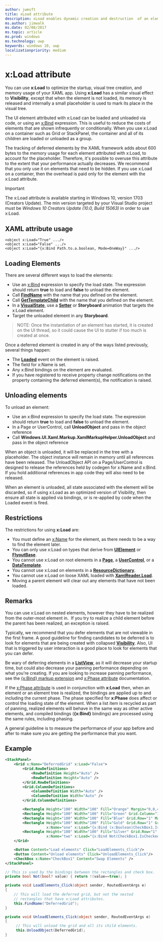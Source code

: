```yaml
---
author: jwmsft
title: xLoad attribute
description: xLoad enables dynamic creation and destruction  of an element and its children, decreasing startup time and memory usage. 
ms.author: jimwalk
ms.date: 02/08/2017
ms.topic: article
ms.prod: windows
ms.technology: uwp
keywords: windows 10, uwp
localizationpriority: medium
---
```

# x:Load attribute

You can use **x:Load** to optimize the startup, visual tree creation, and memory usage of your XAML app. Using **x:Load** has a similar visual effect to **Visibility**, except that when the element is not loaded, its memory is released and internally a small placeholder is used to mark its place in the visual tree.

The UI element attributed with x:Load can be loaded and unloaded via code, or using an [x:Bind](x-bind-markup-extension.md) expression. This is useful to reduce the costs of elements that are shown infrequently or conditionally. When you use x:Load on a container such as Grid or StackPanel, the container and all of its children are loaded or unloaded as a group.

The tracking of deferred elements by the XAML framework adds about 600 bytes to the memory usage for each element attributed with x:Load, to account for the placeholder. Therefore, it's possible to overuse this attribute to the extent that your performance actually decreases. We recommend that you only use it on elements that need to be hidden. If you use x:Load on a container, then the overhead is paid only for the element with the x:Load attribute.

> [!IMPORTANT]
> The x:Load attribute is available starting in Windows 10, version 1703 (Creators Update). The min version targeted by your Visual Studio project must be *Windows 10 Creators Update (10.0, Build 15063)* in order to use x:Load.

## XAML attribute usage

``` syntax
<object x:Load="True" .../>
<object x:Load="False" .../>
<object x:Load="{x:Bind Path.to.a.boolean, Mode=OneWay}" .../>
```

## Loading Elements

There are several different ways to load the elements:

- Use an [x:Bind](x-bind-markup-extension.md) expression to specify the load state. The expression should return **true** to load and **false** to unload the element.
- Call [**FindName**](https://msdn.microsoft.com/library/windows/apps/br208715) with the name that you defined on the element.
- Call [**GetTemplateChild**](https://msdn.microsoft.com/library/windows/apps/br209416) with the name that you defined on the element.
- In a [**VisualState**](https://msdn.microsoft.com/library/windows/apps/br209007), use a [**Setter**](https://msdn.microsoft.com/library/windows/apps/br208817) or **Storyboard** animation that targets the x:Load element.
- Target the unloaded element in any **Storyboard**.

> NOTE: Once the instantiation of an element has started, it is created on the UI thread, so it could cause the UI to stutter if too much is created at once.

Once a deferred element is created in any of the ways listed previously, several things happen:

- The [**Loaded**](https://msdn.microsoft.com/library/windows/apps/br208723) event on the element is raised.
- The field for x:Name is set.
- Any x:Bind bindings on the element are evaluated.
- If you have registered to receive property change notifications on the property containing the deferred element(s), the notification is raised.

## Unloading elements

To unload an element:

- Use an x:Bind expression to specify the load state. The expression should return **true** to load and **false** to unload the element.
- In a Page or UserControl, call **UnloadObject** and pass in the object reference
- Call **Windows.UI.Xaml.Markup.XamlMarkupHelper.UnloadObject** and pass in the object reference

When an object is unloaded, it will be replaced in the tree with a placeholder. The object instance will remain in memory until all references have been released. The UnloadObject API on a Page/UserControl is designed to release the references held by codegen for x:Name and x:Bind. If you hold additional references in app code they will also need to be released.

When an element is unloaded, all state associated with the element will be discarded, so if using x:Load as an optimized version of Visibility, then ensure all state is applied via bindings, or is re-applied by code when the Loaded event is fired.

## Restrictions

The restrictions for using **x:Load** are:

- You must define an [x:Name](x-name-attribute.md) for the element, as there needs to be a way to find the element later.
- You can only use x:Load on types that derive from [**UIElement**](https://msdn.microsoft.com/library/windows/apps/br208911) or [**FlyoutBase**](https://msdn.microsoft.com/library/windows/apps/dn279249).
- You cannot use x:Load on root elements in a [**Page**](https://msdn.microsoft.com/library/windows/apps/windows.ui.xaml.controls.page), a [**UserControl**](https://msdn.microsoft.com/library/windows/apps/windows.ui.xaml.controls.usercontrol), or a [**DataTemplate**](https://msdn.microsoft.com/library/windows/apps/br242348).
- You cannot use x:Load on elements in a [**ResourceDictionary**](https://msdn.microsoft.com/library/windows/apps/br208794).
- You cannot use x:Load on loose XAML loaded with [**XamlReader.Load**](https://msdn.microsoft.com/library/windows/apps/br228048).
- Moving a parent element will clear out any elements that have not been loaded.

## Remarks

You can use x:Load on nested elements, however they have to be realized from the outer-most element in.  If you try to realize a child element before the parent has been realized, an exception is raised.

Typically, we recommend that you defer elements that are not viewable in the first frame. A good guideline for finding candidates to be deferred is to look for elements that are being created with collapsed [**Visibility**](https://msdn.microsoft.com/library/windows/apps/br208992). Also, UI that is triggered by user interaction is a good place to look for elements that you can defer.

Be wary of deferring elements in a [**ListView**](https://msdn.microsoft.com/library/windows/apps/br242878), as it will decrease your startup time, but could also decrease your panning performance depending on what you're creating. If you are looking to increase panning performance, see the [{x:Bind} markup extension](x-bind-markup-extension.md) and [x:Phase attribute](x-phase-attribute.md) documentation.

If the [x:Phase attribute](x-phase-attribute.md) is used in conjunction with **x:Load** then, when an element or an element tree is realized, the bindings are applied up to and including the current phase. The phase specified for **x:Phase** does affect or control the loading state of the element. When a list item is recycled as part of panning, realized elements will behave in the same way as other active elements, and compiled bindings (**{x:Bind}** bindings) are processed using the same rules, including phasing.

A general guideline is to measure the performance of your app before and after to make sure you are getting the performance that you want.

## Example

```xml
<StackPanel>
    <Grid x:Name="DeferredGrid" x:Load="False">
        <Grid.RowDefinitions>
            <RowDefinition Height="Auto" />
            <RowDefinition Height="Auto" />
        </Grid.RowDefinitions>
        <Grid.ColumnDefinitions>
            <ColumnDefinition Width="Auto" />
            <ColumnDefinition Width="Auto" />
        </Grid.ColumnDefinitions>

        <Rectangle Height="100" Width="100" Fill="Orange" Margin="0,0,4,4"/>
        <Rectangle Height="100" Width="100" Fill="Green" Grid.Column="1" Margin="4,0,0,4"/>
        <Rectangle Height="100" Width="100" Fill="Blue" Grid.Row="1" Margin="0,4,4,0"/>
        <Rectangle Height="100" Width="100" Fill="Gold" Grid.Row="1" Grid.Column="1" Margin="4,4,0,0"
                   x:Name="one" x:Load="{x:Bind (x:Boolean)CheckBox1.IsChecked, Mode=OneWay}"/>
        <Rectangle Height="100" Width="100" Fill="Silver" Grid.Row="1" Grid.Column="1" Margin="4,4,0,0"
                   x:Name="two" x:Load="{x:Bind Not(CheckBox1.IsChecked), Mode=OneWay}"/>
    </Grid>

    <Button Content="Load elements" Click="LoadElements_Click"/>
    <Button Content="Unload elements" Click="UnloadElements_Click"/>
    <CheckBox x:Name="CheckBox1" Content="Swap Elements" />
</StackPanel>
```

```csharp
// This is used by the bindings between the rectangles and check box.
private bool Not(bool? value) { return !(value==true); }

private void LoadElements_Click(object sender, RoutedEventArgs e)
{
    // This will load the deferred grid, but not the nested
    // rectangles that have x:Load attributes.
    this.FindName("DeferredGrid"); 
}

private void UnloadElements_Click(object sender, RoutedEventArgs e)
{
     // This will unload the grid and all its child elements.
     this.UnloadObject(DeferredGrid);
}
```

